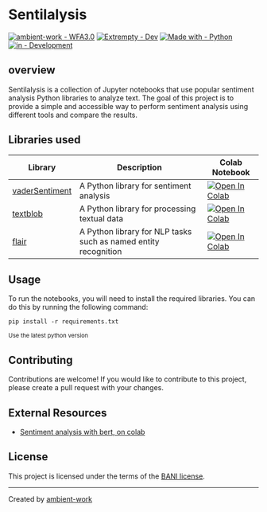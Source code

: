 # Sentilalysis


[![ambient-work - WFA3.0](https://img.shields.io/badge/ambient--work-Sentinalysis-2ea44f?style=for-the-badge&logo=github)](https://github.com/ambient-work/wfa3.0/)
[![Extrempty - Dev](https://img.shields.io/badge/Extrempty-Dev-89CFF0?style=for-the-badge&logo=telegram)](https://github.com/ambient-work/wfa3.0/)
[![Made with - Python](https://img.shields.io/badge/Made_with-Python-C0C2C9?style=for-the-badge&logo=python)](https://github.com/ambient-work/wfa3.0/)
[![in - Development](https://img.shields.io/badge/in-Development-ac3ccf?style=for-the-badge&logo=visualstudiocode)](https://github.com/ambient-work/wfa3.0/)



## overview
Sentilalysis is a collection of Jupyter notebooks that use popular sentiment analysis Python libraries to analyze text. The goal of this project is to provide a simple and accessible way to perform sentiment analysis using different tools and compare the results.

## Libraries used



| Library | Description | Colab Notebook |
| --- | --- | --- |
| [vaderSentiment](https://github.com/cjhutto/vaderSentiment) | A Python library for sentiment analysis | [![Open In Colab](https://img.shields.io/badge/Open%20in-Colab-orange.svg)](https://colab.research.google.com/drive/174X_S5SLDQNAFffOvQKYzVIY8dLRIHD_?usp=sharing) |
| [textblob](https://textblob.readthedocs.io/en/dev/) | A Python library for processing textual data | [![Open In Colab](https://img.shields.io/badge/Open%20in-Colab-orange.svg)](https://colab.research.google.com/drive/1fSb6gny8RlqcpaCWNDZjrN3HYFlO2dE9?usp=sharing) |
| [flair](https://github.com/flairNLP/flair) | A Python library for NLP tasks such as named entity recognition | [![Open In Colab](https://img.shields.io/badge/Open%20in-Colab-orange.svg)](https://colab.research.google.com/drive/1IIk1DtElZoQZTodhH40-k9fQ_lOLGuGG?usp=sharing) |


## Usage
To run the notebooks, you will need to install the required libraries. You can do this by running the following command:

```
pip install -r requirements.txt
```
<sub>Use the latest python version</sub>


## Contributing
Contributions are welcome! If you would like to contribute to this project, please create a pull request with your changes.

## External Resources
- [Sentiment analysis with bert, on colab](https://colab.research.google.com/drive/1PHv-IRLPCtv7oTcIGbsgZHqrB5LPvB7S)

## License
This project is licensed under the terms of the [BANI license](LICENSE).

---

Created by [ambient-work](https://github.com/ambient-work)